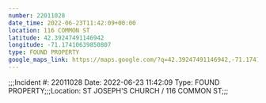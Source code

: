 ```yaml
---
number: 22011028
date_time: 2022-06-23T11:42:09+00:00
location: 116 COMMON ST
latitude: 42.39247491146942
longitude: -71.17410639850807
type: FOUND PROPERTY
google_maps_link: https://maps.google.com/?q=42.39247491146942,-71.17410639850807
---
```


;;;Incident #: 22011028  Date: 2022-06-23 11:42:09   Type: FOUND PROPERTY;;;Location: ST JOSEPH'S CHURCH / 116 COMMON ST;;;
